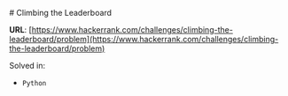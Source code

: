 # Climbing the Leaderboard

**URL**: [https://www.hackerrank.com/challenges/climbing-the-leaderboard/problem](https://www.hackerrank.com/challenges/climbing-the-leaderboard/problem)

Solved in:
* `Python`
